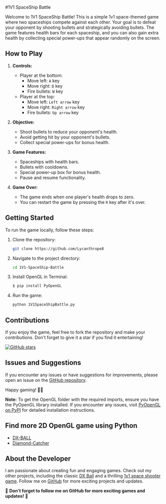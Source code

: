 #1V1 SpaceShip Battle

Welcome to 1V1 SpaceShip Battle! This is a simple 1v1 space-themed game where two spaceships compete against each other. Your goal is to defeat your opponent by shooting bullets and strategically avoiding bullets. The game features health bars for each spaceship, and you can also gain extra health by collecting special power-ups that appear randomly on the screen.

## How to Play

1. **Controls:**
   - Player at the bottom:
     - Move left: `A` key
     - Move right: `D` key
     - Fire bullets: `W` key
   - Player at the top:
     - Move left: `Left arrow` key
     - Move right: `Right arrow` key
     - Fire bullets: `Up arrow` key

2. **Objective:**
   - Shoot bullets to reduce your opponent's health.
   - Avoid getting hit by your opponent's bullets.
   - Collect special power-ups for bonus health.

3. **Game Features:**
   - Spaceships with health bars.
   - Bullets with cooldowns.
   - Special power-up box for bonus health.
   - Pause and resume functionality.

4. **Game Over:**
   - The game ends when one player's health drops to zero.
   - You can restart the game by pressing the `R` key after it's over.

## Getting Started

To run the game locally, follow these steps:

1. Clone the repository:
   ```bash
   git clone https://github.com/Lycanthrope8
   ```

2. Navigate to the project directory:
   ```bash
   cd 1V1-SpaceShip-Battle
   ```

3. Install OpenGL in Terminal:
   ```bash
   $ pip install PyOpenGL
   ```

4. Run the game:
   ```bash
   python 1V1SpaceShipBattle.py
   ```

## Contributions

If you enjoy the game, feel free to fork the repository and make your contributions. Don't forget to give it a star if you find it entertaining!

[![GitHub stars](https://img.shields.io/github/stars/Lycanthrope8?style=social&label=Star)](https://github.com/Lycanthrope8)

## Issues and Suggestions
If you encounter any issues or have suggestions for improvements, please open an issue on the [GitHub repository](https://github.com/Lycanthrope8).

Happy gaming! 🚀✨



**Note:** To get the OpenGL folder with the required imports, ensure you have the PyOpenGL library installed. If you encounter any issues, visit [PyOpenGL on PyPI](https://pypi.org/project/PyOpenGL/) for detailed installation instructions.

## Find more 2D OpenGL game using Python

- [DX-BALL](https://github.com/Lycanthrope8/DX-Ball-Game-Python-OpenGL)
- [Diamond-Catcher](https://github.com/Lycanthrope8/Diamond-Catcher-Game-Python-OpenGL-)

## About the Developer
I am passionate about creating fun and engaging games. Check out my other projects, including the classic [DX Ball](https://github.com/Lycanthrope8/DX-Ball) and a thrilling [1v1 space shooter game](https://github.com/Lycanthrope8/Space-Shooter-1v1). Follow me on [GitHub](https://github.com/Lycanthrope8) for more exciting projects and updates.

🌟 **Don't forget to follow me on GitHub for more exciting games and updates!** 🌟


